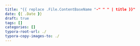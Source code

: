 ```yaml
---
title: "{{ replace .File.ContentBaseName "-" " " | title }}"
date: {{ .Date }}
draft: true
tags: []
categories: []
typora-root-url: ./
typora-copy-images-to: ./
---
```

